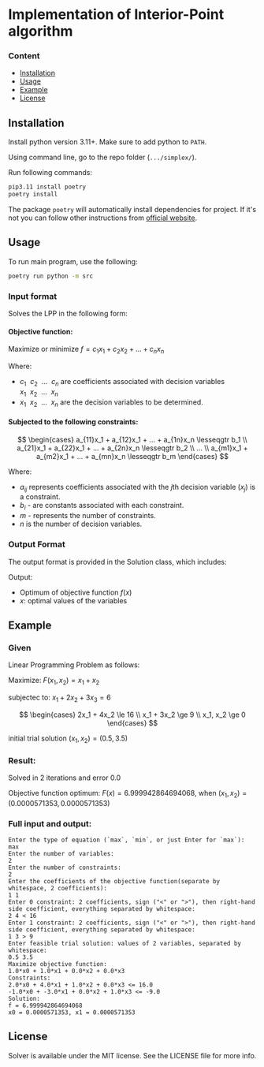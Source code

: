 # Implementation of Interior-Point algorithm

### Content

- [Installation](#installation)
- [Usage](#usage)
- [Example](#example)
- [License](#license)

## Installation

Install python version 3.11+. Make sure to add python to `PATH`.

Using command line, go to the repo folder (`.../simplex/`).

Run following commands:

```bash
pip3.11 install poetry
poetry install
```

The package `poetry` will automatically install dependencies for project. If it's not you can follow other instructions from [official website](https://python-poetry.org/docs/).

## Usage

To run main program, use the following:

```bash
poetry run python -m src
```

### Input format
Solves the LPP in the following form:

#### Objective function:
Maximize or minimize $f = c_1x_1 + c_2x_2 + ... + c_nx_n$

Where:

- $c_1 \ \ c_2 \ \ ... \ \ c_n$ are coefficients associated with decision variables $x_1 \ \ x_2 \ \ ... \ \ x_n$
- $x_1 \ \ x_2 \ \ ... \ \ x_n$ are the decision variables to be determined.

#### Subjected to the following constraints:


$$
\begin{cases}
    a_{11}x_1 + a_{12}x_1 + ... + a_{1n}x_n \lesseqgtr b_1 \\
    a_{21}x_1 + a_{22}x_1 + ... + a_{2n}x_n \lesseqgtr b_2 \\
    ... \\
    a_{m1}x_1 + a_{m2}x_1 + ... + a_{mn}x_n \lesseqgtr b_m
\end{cases}
$$

Where:

- $a_{ij}$ represents coefficients associated with the $j$th decision variable ($x_j$) is a constraint.
- $b_i$ - are constants associated with each constraint.
- $m$ - represents the number of constraints.
- $n$ is the number of decision variables.


### Output Format

The output format is provided in the Solution class, which includes:

Output:
- Optimum of objective function $f(x)$
- $x$: optimal values of the variables

## Example

### Given
Linear Programming Problem as follows:

Maximize: $F (x_1, x_2) = x_1 + x_2$

subjectec to: $x_1 + 2x_2 + 3x_3 = 6$

$$
\begin{cases}
  2x_1 + 4x_2 \le 16 \\
  x_1 + 3x_2 \ge 9 \\
  x_1, x_2 \ge 0
\end{cases}
$$

initial trial solution $(x_1, x_2) = (0.5, 3.5)$



### Result:

Solved in 2 iterations and error 0.0

Objective function optimum: $F(x) = 6.999942864694068$, when $(x_1, x_2) = (0.0000571353, 0.0000571353)$


### Full input and output:
```
Enter the type of equation (`max`, `min`, or just Enter for `max`):
max
Enter the number of variables:
2
Enter the number of constraints:
2
Enter the coefficients of the objective function(separate by whitespace, 2 coefficients):
1 1
Enter 0 constraint: 2 coefficients, sign ("<" or ">"), then right-hand side coefficient, everything separated by whitespace:
2 4 < 16
Enter 1 constraint: 2 coefficients, sign ("<" or ">"), then right-hand side coefficient, everything separated by whitespace:
1 3 > 9
Enter feasible trial solution: values of 2 variables, separated by whitespace:
0.5 3.5
Maximize objective function:               
1.0*x0 + 1.0*x1 + 0.0*x2 + 0.0*x3          
Constraints:                               
2.0*x0 + 4.0*x1 + 1.0*x2 + 0.0*x3 <= 16.0  
-1.0*x0 + -3.0*x1 + 0.0*x2 + 1.0*x3 <= -9.0
Solution:
f = 6.999942864694068
x0 = 0.0000571353, x1 = 0.0000571353
```


## License

Solver is available under the MIT license. See the LICENSE file for more info.
